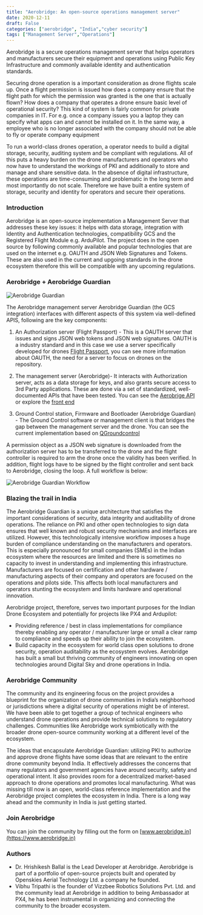 ```yaml
---
title: "Aerobridge: An open-source operations management server"
date: 2020-12-11
draft: False
categories: ["aerobridge", "India","cyber security"]
tags: ["Management Server","Operations"]
---
```


Aerobridge is a secure operations management server that helps operators and manufacturers secure their equipment and operations using Public Key Infrastructure and commonly available identity and authentication standards.
<!--more-->

Securing drone operation is a important consideration as drone flights scale up. Once a flight permission is issued how does a company ensure that the flight path for which the permission was granted is the one that is actually flown? How does a company that operates a drone ensure basic level of operational security? This kind of system is fairly common for private companies in IT. For e.g. once a company issues you a laptop they can specify what apps can and cannot be installed on it. In the same way, a employee who is no longer associated with the company should not be able to fly or operate company equipment

To run a world-class drones operation, a operator needs to build a digital storage, security, auditing system and be compliant with regulations. All of this puts a heavy burden on the drone manufacturers and operators who now have to understand the workings of PKI and additionally to store and manage and share sensitive data. In the absence of digital infrastructure, these operations are time-consuming and problematic in the long term and most importantly do not scale. Therefore we have built a entire system of storage, security and identity for operators and secure their operations.

### Introduction

Aerobridge is an open-source implementation a Management Server that addresses these key issues: it helps with data storage, integration with Identity and Authentication technologies, compatibility GCS and the Registered Flight Module e.g. ArduPilot. The project does in the open source by following commonly available and popular technologies that are used on the internet e.g. OAUTH and JSON Web Signatures and Tokens. These are also used in the current and upgoing standards in the drone ecosystem therefore this will be compatible with any upcoming regulations.

### Aerobridge + Aerobridge Guardian

![Aerobridge Guardian](/images/aerobridge-guardian-system.png)

The Aerobridge management server Aerobridge Guardian (the GCS integration) interfaces with different aspects of this system via well-defined APIS, following are the key components:

1. An Authorization server (Flight Passport) - This is a OAUTH server that issues and signs JSON web tokens and JSON web signatures. OAUTH is a industry standard and in this case we use a server specifically developed for drones [Flight Passport](https://github.com/openskies-sh/flight_passport), you can see more information about OAUTH, the need for a server to focus on drones on the repository. 

2. The management server (Aerobridge)- It interacts with Authorization server, acts as a data storage for keys, and also grants secure access to 3rd Party applications. These are done via a set of standardized, well-documented APIs that have been tested. You can see the [Aerobrige API](https://redocly.github.io/redoc/?url=https://raw.githubusercontent.com/openskies-sh/aerobridge/master/api/aerobridge-1.0.0.resolved.yaml) or explore the [front end](https://aerobridgetestflight.herokuapp.com/launchpad/)

3. Ground Control station, Firmware and Bootloader (Aerobridge Guardian) -  The Ground Control software or management client is that bridges the gap between the management server and the drone. You can see the current implementation based on [QGroundcontrol](https://github.com/openskies-sh/qgroundcontrol)

A permission object as a JSON web signature is downloaded from the authorization server has to be transferred to the drone and the flight controller is required to arm the drone once the validity has been verified. In addition, flight logs have to be signed by the flight controller and sent back to Aerobridge, closing the loop. A full workflow is below: 

![Aerobridge Guardian Workflow](/images/aerobridge-guardian.png)

### Blazing the trail in India

The Aerobridge Guardian is a unique architecture that satisfies the important considerations of security, data integrity and auditability of drone operations. The reliance on PKI and other open technologies to sign data ensures that well known and robust security mechanisms and interfaces are utilized. However, this technologically intensive workflow imposes a huge burden of compliance understanding on the manufacturers and operators.
This is especially pronounced for small companies (SMEs) in the Indian ecosystem where the resources are limited and there is sometimes no capacity to invest in understanding and implementing this infrastructure. Manufacturers are focused on certification and other hardware / manufacturing aspects of their company and operators are focused on the operations and pilots side. This affects both local manufacturers and operators stunting the ecosystem and limits hardware and operational innovation.

Aerobridge project, therefore, serves two important purposes for the Indian Drone Ecosystem and potentially for projects like PX4 and Ardupilot:

- Providing reference / best in class implementations for compliance thereby enabling any operator / manufacturer large or small a clear ramp to compliance and speeds up their ability to join the ecosystem.
- Build capacity in the ecosystem for world class open solutions to drone security, operation auditability as the ecosystem evolves. Aerobridge has built a small but thriving community of engineers innovating on open technologies around Digital Sky and drone operations in India.
  
### Aerobridge Community

The community and its engineering focus on the project provides a blueprint for the organization of drone communities in India’s neighborhood or jurisdictions where a digital security of operations might be of interest. We have been able to get together a group of technical engineers who understand drone operations and provide technical solutions to regulatory challenges. Communities like Aerobridge work symbiotically with the broader drone open-source community working at a different level of the ecosystem.

The ideas that encapsulate Aerobridge Guardian: utilizing PKI to authorize and approve drone flights have some ideas that are relevant to the entire drone community beyond India. It effectively addresses the concerns that many regulators and government agencies have around security, safety and operational intent. It also provides room for a decentralized market-based approach to drone operations and promotes local manufacturing. What was missing till now is an open, world-class reference implementation and the Aerobridge project completes the ecosystem in India. There is a long way ahead and the community in India is just getting started.

### Join Aerobridge

You can join the community by filling out the form on [www.aerobridge.in](https://www.aerobridge.in)

### Authors

- Dr. Hrishikesh Ballal is the Lead Developer at Aerobridge. Aerobridge is part of a portfolio of open-source projects built and operated by Openskies Aerial Technology Ltd. a company he founded.
- Vibhu Tripathi is the founder of Vizzbee Robotics Solutions Pvt. Ltd. and the community lead at Aerobridge in addition to being Ambassador at PX4, he has been instrumental in organizing and connecting the community to the broader ecosystem.